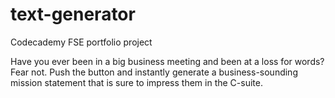 # text-generator
Codecademy FSE portfolio project

Have you ever been in a big business meeting and been at a loss for words? 
Fear not. Push the button and instantly generate a business-sounding mission statement that is sure to impress them in the C-suite.
